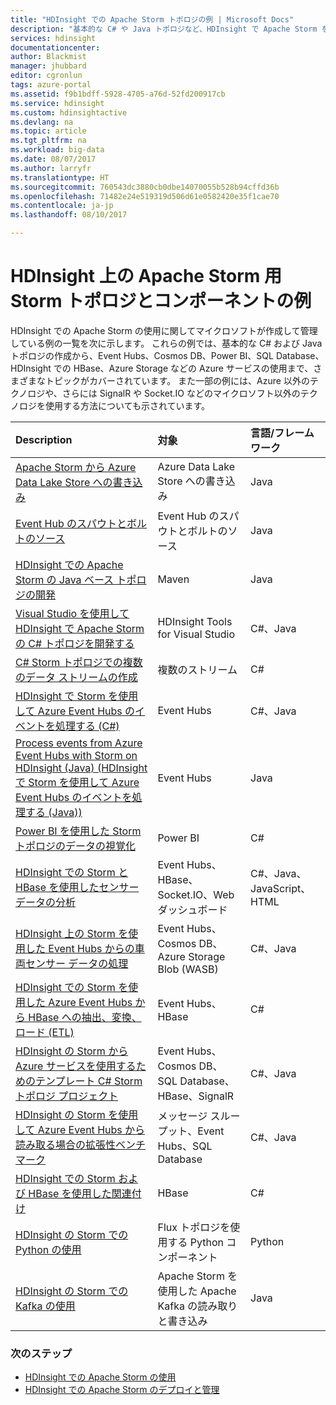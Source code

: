 ```yaml
---
title: "HDInsight での Apache Storm トポロジの例 | Microsoft Docs"
description: "基本的な C# や Java トポロジなど、HDInsight で Apache Storm を使用して作成、テストされる Storm トポロジの例の一覧と、Event Hubs の使用。"
services: hdinsight
documentationcenter: 
author: Blackmist
manager: jhubbard
editor: cgronlun
tags: azure-portal
ms.assetid: f9b1bdff-5928-4705-a76d-52fd200917cb
ms.service: hdinsight
ms.custom: hdinsightactive
ms.devlang: na
ms.topic: article
ms.tgt_pltfrm: na
ms.workload: big-data
ms.date: 08/07/2017
ms.author: larryfr
ms.translationtype: HT
ms.sourcegitcommit: 760543dc3880cb0dbe14070055b528b94cffd36b
ms.openlocfilehash: 71482e24e519319d506d61e0582420e35f1cae70
ms.contentlocale: ja-jp
ms.lasthandoff: 08/10/2017

---
```

# <a name="example-storm-topologies-and-components-for-apache-storm-on-hdinsight"></a>HDInsight 上の Apache Storm 用 Storm トポロジとコンポーネントの例

HDInsight での Apache Storm の使用に関してマイクロソフトが作成して管理している例の一覧を次に示します。 これらの例では、基本的な C# および Java トポロジの作成から、Event Hubs、Cosmos DB、Power BI、SQL Database、HDInsight での HBase、Azure Storage などの Azure サービスの使用まで、さまざまなトピックがカバーされています。 また一部の例には、Azure 以外のテクノロジや、さらには SignalR や Socket.IO などのマイクロソフト以外のテクノロジを使用する方法についても示されています。

| Description | 対象 | 言語/フレームワーク |
|:--- |:--- |:--- |
| [Apache Storm から Azure Data Lake Store への書き込み](hdinsight-storm-write-data-lake-store.md) |Azure Data Lake Store への書き込み |Java |
| [Event Hub のスパウトとボルトのソース](https://github.com/apache/storm/tree/master/external/storm-eventhubs) |Event Hub のスパウトとボルトのソース |Java |
| [HDInsight での Apache Storm の Java ベース トポロジの開発][5797064f] |Maven |Java |
| [Visual Studio を使用して HDInsight で Apache Storm の C# トポロジを開発する][16fce2d1] |HDInsight Tools for Visual Studio |C#、Java |
| [C# Storm トポロジでの複数のデータ ストリームの作成][ec5a4064] |複数のストリーム |C# |
| [HDInsight で Storm を使用して Azure Event Hubs のイベントを処理する (C#)][844d1d81] |Event Hubs |C#、Java |
| [Process events from Azure Event Hubs with Storm on HDInsight (Java) (HDInsight で Storm を使用して Azure Event Hubs のイベントを処理する (Java))](hdinsight-storm-develop-java-event-hub-topology.md) |Event Hubs |Java |
| [Power BI を使用した Storm トポロジのデータの視覚化][94d15238] |Power BI |C# |
| [HDInsight での Storm と HBase を使用したセンサー データの分析][ab894747] |Event Hubs、HBase、Socket.IO、Web ダッシュボード |C#、Java、JavaScript、HTML |
| [HDInsight 上の Storm を使用した Event Hubs からの車両センサー データの処理][246ee964] |Event Hubs、Cosmos DB、Azure Storage Blob (WASB) |C#、Java |
| [HDInsight での Storm を使用した Azure Event Hubs から HBase への抽出、変換、ロード (ETL)][b4b68194] |Event Hubs、HBase |C# |
| [HDInsight の Storm から Azure サービスを使用するためのテンプレート C# Storm トポロジ プロジェクト][ce0c02a2] |Event Hubs、Cosmos DB、SQL Database、HBase、SignalR |C#、Java |
| [HDInsight の Storm を使用して Azure Event Hubs から読み取る場合の拡張性ベンチマーク][d6c540e3] |メッセージ スループット、Event Hubs、SQL Database |C#、Java |
| [HDInsight での Storm および HBase を使用した関連付け](hdinsight-storm-correlation-topology.md) |HBase |C# |
| [HDInsight の Storm での Python の使用](hdinsight-storm-develop-python-topology.md) |Flux トポロジを使用する Python コンポーネント |Python |
| [HDInsight の Storm での Kafka の使用](hdinsight-apache-storm-with-kafka.md) | Apache Storm を使用した Apache Kafka の読み取りと書き込み | Java |

### <a name="next-steps"></a>次のステップ

* [HDInsight での Apache Storm の使用][2b8c3488]
* [HDInsight での Apache Storm のデプロイと管理][6eb0d3b8]

[2b8c3488]: hdinsight-apache-storm-tutorial-get-started-linux.md "HDInsight クラスターで Storm を作成し、Storm ダッシュボードを使用してトポロジの例をデプロイする方法について説明します。"
[6eb0d3b8]: hdinsight-storm-deploy-monitor-topology.md "Web ベースの Storm ダッシュボードと Storm UI または HDInsight Tools for Visual Studio を使用してトポロジをデプロイおよび管理する方法を説明します。"
[16fce2d1]: hdinsight-storm-develop-csharp-visual-studio-topology.md "HDInsight Tools for Visual Studio を使用して C# Storm トポロジを作成する方法を説明します。"
[5797064f]: hdinsight-storm-develop-java-topology.md "基本的なワードカウント トポロジを作成し、Maven を使用して Java で Storm トポロジを作成する方法について説明します。"
[94d15238]: hdinsight-storm-power-bi-topology.md "C# トポロジから Power BI にデータを書き込み、データからグラフとダッシュボードを作成する方法を示します。"
[ec5a4064]: https://github.com/Blackmist/csharp-storm-example "C# で実装されたワード カウントを実行する基本的な Storm トポロジを示します。これは、C# トポロジ内で複数のデータ ストリームを作成する方法も示します。"
[844d1d81]: hdinsight-storm-develop-csharp-event-hub-topology.md "HDInsight の Storm でAzure Event Hubs のデータを読み書きする方法を説明します。"
[ab894747]: hdinsight-storm-sensor-data-analysis.md "HDInsight の Apache Storm を使用して、Azure Event Hubs からのセンサー データを処理し、D3.js を使用して表示し、HBase に格納する (オプション) 方法を説明します。"
[246ee964]: https://github.com/hdinsight/hdinsight-storm-examples/blob/master/IotExample/README.md "Storm トポロジを使用して、Azure Event Hubs からメッセージを読み取り、データ参照用に Azure Cosmos DB からドキュメントを読み取り、データを Azure Storage に保存する方法を説明します。"
[d6c540e3]: https://github.com/hdinsight/hdinsight-storm-examples/blob/master/EventCountExample "HDInsight の Apache Storm を使用して Azure Event Hubs から読み取って SQL Database に格納するときのスループットを示す複数のトポロジです。"
[b4b68194]: https://github.com/hdinsight/hdinsight-storm-examples/blob/master/RealTimeETLExample "Azure Event Hubs からデータを読み取り、データを集計および変換し、HDInsight の HBase に格納する方法を説明します。"
[ce0c02a2]: https://github.com/hdinsight/hdinsight-storm-examples/tree/master/templates/HDInsightStormExamples "このプロジェクトには、Event Hubs、Cosmos DB、SQL Database などの Azure サービスと対話するためのスパウト、ボルト、トポロジのテンプレートが含まれます。"


